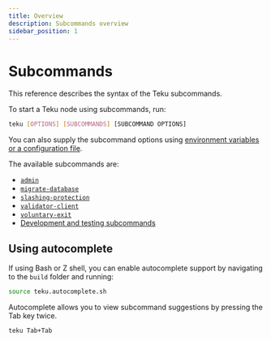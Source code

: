 ```yaml
---
title: Overview
description: Subcommands overview
sidebar_position: 1
---
```


# Subcommands

This reference describes the syntax of the Teku subcommands.

To start a Teku node using subcommands, run:

```bash
teku [OPTIONS] [SUBCOMMANDS] [SUBCOMMAND OPTIONS]
```

You can also supply the subcommand options using [environment variables or a configuration file](../CLI-Syntax.md#specifying-options).

The available subcommands are:

- [`admin`](Admin.md)
- [`migrate-database`](Migrate-Database.md)
- [`slashing-protection`](Slashing-Protection.md)
- [`validator-client`](Validator-Client.md)
- [`voluntary-exit`](Voluntary-Exit.md)
- [Development and testing subcommands](Development.md)

## Using autocomplete

If using Bash or Z shell, you can enable autocomplete support by navigating to the `build` folder and running:

```bash
source teku.autocomplete.sh
```

Autocomplete allows you to view subcommand suggestions by pressing the Tab key twice.

```bash
teku Tab+Tab
```
